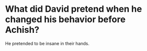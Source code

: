 # What did David pretend when he changed his behavior before Achish?

He pretended to be insane in their hands.
